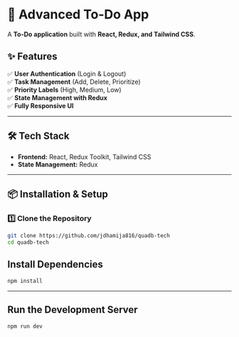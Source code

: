 # 🚀 Advanced To-Do App

A **To-Do application** built with **React, Redux, and Tailwind CSS**.

## ✨ Features

✅ **User Authentication** (Login & Logout)  
✅ **Task Management** (Add, Delete, Prioritize)  
✅ **Priority Labels** (High, Medium, Low)  
✅ **State Management with Redux**  
✅ **Fully Responsive UI**

---

## 🛠️ Tech Stack

- **Frontend:** React, Redux Toolkit, Tailwind CSS
- **State Management:** Redux

---

## 📦 Installation & Setup

### 1️⃣ Clone the Repository

```sh
git clone https://github.com/jdhamija816/quadb-tech
cd quadb-tech
```

## Install Dependencies

```sh
npm install
```

---

## Run the Development Server

```sh
npm run dev
```
